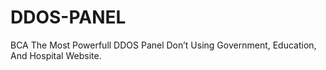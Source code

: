 # DDOS-PANEL

BCA  The Most Powerfull DDOS Panel
Don’t Using Government, Education, And Hospital Website.
